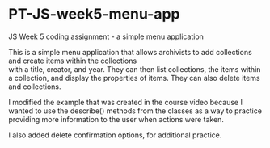 # PT-JS-week5-menu-app
JS Week 5 coding assignment - a simple menu application

This is a simple menu application that allows archivists 
to add collections and create items within the collections  
with a title, creator, and year.  They can then list collections, 
the items within a collection, and display the properties of items.
They can also delete items and collections.

I modified the example that was created in the course video because I 
wanted to use the describe() methods from the classes as a way to practice
providing more information to the user when actions were taken.

I also added delete confirmation options, for additional practice.
